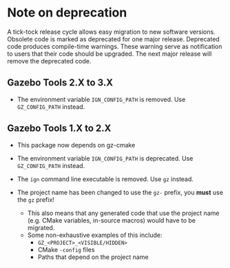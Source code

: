 # Note on deprecation
A tick-tock release cycle allows easy migration to new software versions.
Obsolete code is marked as deprecated for one major release.
Deprecated code produces compile-time warnings. These warning serve as
notification to users that their code should be upgraded. The next major
release will remove the deprecated code.

## Gazebo Tools 2.X to 3.X

* The environment variable `IGN_CONFIG_PATH` is removed.
Use `GZ_CONFIG_PATH` instead.

## Gazebo Tools 1.X to 2.X

* This package now depends on gz-cmake
* The environment variable `IGN_CONFIG_PATH` is deprecated. Use `GZ_CONFIG_PATH` instead.
* The `ign` command line executable is removed. Use `gz` instead.

* The project name has been changed to use the `gz-` prefix, you **must** use the `gz` prefix!
  * This also means that any generated code that use the project name (e.g. CMake variables, in-source macros) would have to be migrated.
  * Some non-exhaustive examples of this include:
    * `GZ_<PROJECT>_<VISIBLE/HIDDEN>`
    * CMake `-config` files
    * Paths that depend on the project name
